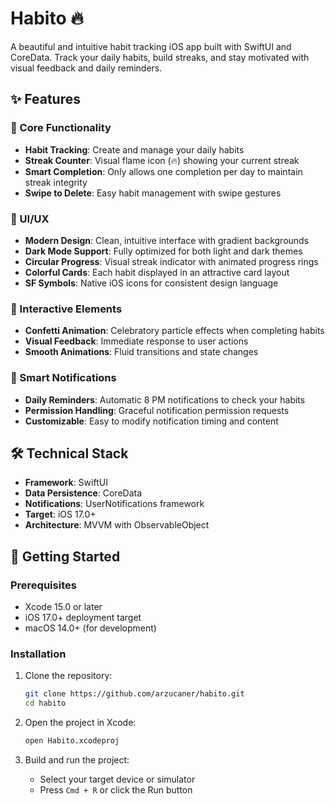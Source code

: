 # Habito 🔥

A beautiful and intuitive habit tracking iOS app built with SwiftUI and CoreData. Track your daily habits, build streaks, and stay motivated with visual feedback and daily reminders.

## ✨ Features

### 🎯 Core Functionality

- **Habit Tracking**: Create and manage your daily habits
- **Streak Counter**: Visual flame icon (🔥) showing your current streak
- **Smart Completion**: Only allows one completion per day to maintain streak integrity
- **Swipe to Delete**: Easy habit management with swipe gestures

### 🎨 UI/UX

- **Modern Design**: Clean, intuitive interface with gradient backgrounds
- **Dark Mode Support**: Fully optimized for both light and dark themes
- **Circular Progress**: Visual streak indicator with animated progress rings
- **Colorful Cards**: Each habit displayed in an attractive card layout
- **SF Symbols**: Native iOS icons for consistent design language

### 🎉 Interactive Elements

- **Confetti Animation**: Celebratory particle effects when completing habits
- **Visual Feedback**: Immediate response to user actions
- **Smooth Animations**: Fluid transitions and state changes

### 🔔 Smart Notifications

- **Daily Reminders**: Automatic 8 PM notifications to check your habits
- **Permission Handling**: Graceful notification permission requests
- **Customizable**: Easy to modify notification timing and content

## 🛠 Technical Stack

- **Framework**: SwiftUI
- **Data Persistence**: CoreData
- **Notifications**: UserNotifications framework
- **Target**: iOS 17.0+
- **Architecture**: MVVM with ObservableObject

## 🚀 Getting Started

### Prerequisites

- Xcode 15.0 or later
- iOS 17.0+ deployment target
- macOS 14.0+ (for development)

### Installation

1. Clone the repository:

   ```bash
   git clone https://github.com/arzucaner/habito.git
   cd habito
   ```
2. Open the project in Xcode:

   ```bash
   open Habito.xcodeproj
   ```
3. Build and run the project:

   - Select your target device or simulator
   - Press `Cmd + R` or click the Run button
